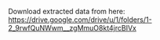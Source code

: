 Download extracted data from here: https://drive.google.com/drive/u/1/folders/1-2_9rwfQuNWwm__zgMmuO8kt4jrcBIVx
